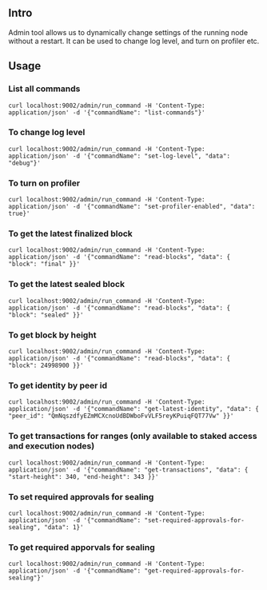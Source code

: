## Intro
Admin tool allows us to dynamically change settings of the running node without a restart. It can be used to change log level, and turn on profiler etc.

## Usage

### List all commands
```
curl localhost:9002/admin/run_command -H 'Content-Type: application/json' -d '{"commandName": "list-commands"}'
```

### To change log level
```
curl localhost:9002/admin/run_command -H 'Content-Type: application/json' -d '{"commandName": "set-log-level", "data": "debug"}'
```

### To turn on profiler
```
curl localhost:9002/admin/run_command -H 'Content-Type: application/json' -d '{"commandName": "set-profiler-enabled", "data": true}'
```

### To get the latest finalized block
```
curl localhost:9002/admin/run_command -H 'Content-Type: application/json' -d '{"commandName": "read-blocks", "data": { "block": "final" }}'
```

### To get the latest sealed block
```
curl localhost:9002/admin/run_command -H 'Content-Type: application/json' -d '{"commandName": "read-blocks", "data": { "block": "sealed" }}'
```

### To get block by height
```
curl localhost:9002/admin/run_command -H 'Content-Type: application/json' -d '{"commandName": "read-blocks", "data": { "block": 24998900 }}'
```

### To get identity by peer id
```
curl localhost:9002/admin/run_command -H 'Content-Type: application/json' -d '{"commandName": "get-latest-identity", "data": { "peer_id": "QmNqszdfyEZmMCXcnoUdBDWboFvVLF5reyKPuiqFQT77Vw" }}'
```

### To get transactions for ranges (only available to staked access and execution nodes)
```
curl localhost:9002/admin/run_command -H 'Content-Type: application/json' -d '{"commandName": "get-transactions", "data": { "start-height": 340, "end-height": 343 }}'
```

### To set required approvals for sealing
```
curl localhost:9002/admin/run_command -H 'Content-Type: application/json' -d '{"commandName": "set-required-approvals-for-sealing", "data": 1}'
```

### To get required apporvals for sealing
```
curl localhost:9002/admin/run_command -H 'Content-Type: application/json' -d '{"commandName": "get-required-approvals-for-sealing"}'
```

